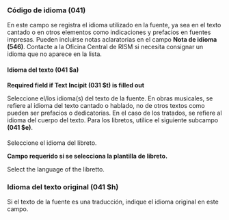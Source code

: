 ### Código de idioma (041)

En este campo se registra el idioma utilizado en la fuente, ya sea en el texto cantado o en otros elementos como indicaciones y prefacios en fuentes impresas. Pueden incluirse notas aclaratorias en el campo **Nota de idioma (546)**. Contacte a la Oficina Central de RISM si necesita consignar un idioma que no aparece en la lista.



#### Idioma del texto (041 $a)

**Required field if Text Incipit (031 $t) is filled out**

Seleccione el/los idioma(s) del texto de la fuente. En obras musicales, se refiere al idioma del texto cantado o hablado, no de otros textos como pueden ser prefacios o dedicatorias. En el caso de los tratados, se refiere al idioma del cuerpo del texto. Para los libretos, utilice el siguiente subcampo **(041 $e)**.

####
Seleccione el idioma del libreto.

**Campo requerido si se selecciona la plantilla de libreto.**

Select the language of the libretto.


####

### Idioma del texto original (041 $h)

Si el texto de la fuente es una traducción, indique el idioma original en este campo.